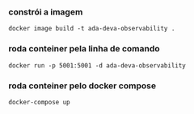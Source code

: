 ### **constrói a imagem**

`docker image build -t ada-deva-observability .`

### **roda conteiner pela linha de comando**

`docker run -p 5001:5001 -d ada-deva-observability`

### **roda conteiner pelo docker compose**

`docker-compose up`
